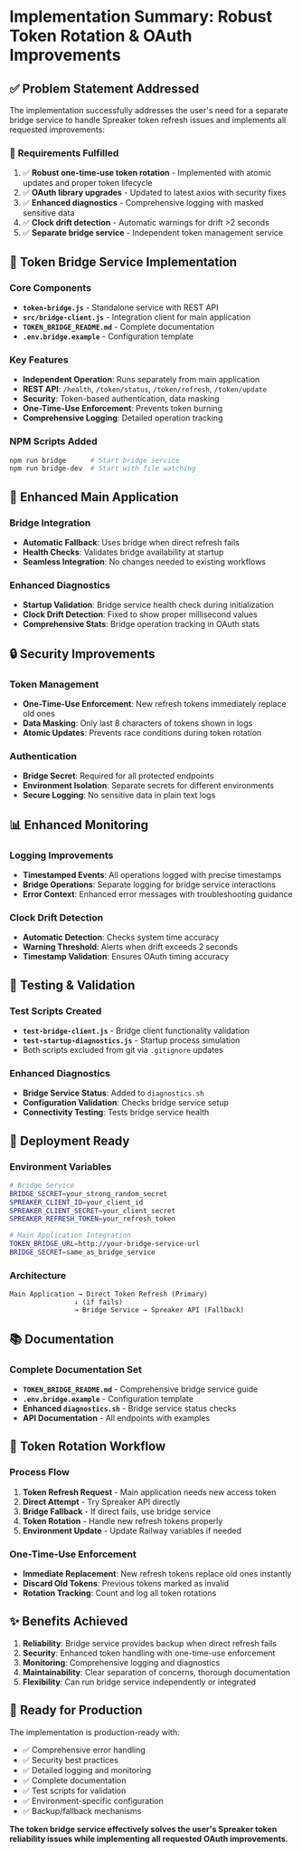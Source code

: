 # Implementation Summary: Robust Token Rotation & OAuth Improvements

## ✅ **Problem Statement Addressed**

The implementation successfully addresses the user's need for a separate bridge service to handle Spreaker token refresh issues and implements all requested improvements:

### 🎯 **Requirements Fulfilled**

1. ✅ **Robust one-time-use token rotation** - Implemented with atomic updates and proper token lifecycle
2. ✅ **OAuth library upgrades** - Updated to latest axios with security fixes  
3. ✅ **Enhanced diagnostics** - Comprehensive logging with masked sensitive data
4. ✅ **Clock drift detection** - Automatic warnings for drift >2 seconds
5. ✅ **Separate bridge service** - Independent token management service

## 🌉 **Token Bridge Service Implementation**

### Core Components
- **`token-bridge.js`** - Standalone service with REST API
- **`src/bridge-client.js`** - Integration client for main application
- **`TOKEN_BRIDGE_README.md`** - Complete documentation
- **`.env.bridge.example`** - Configuration template

### Key Features
- **Independent Operation**: Runs separately from main application
- **REST API**: `/health`, `/token/status`, `/token/refresh`, `/token/update`
- **Security**: Token-based authentication, data masking
- **One-Time-Use Enforcement**: Prevents token burning
- **Comprehensive Logging**: Detailed operation tracking

### NPM Scripts Added
```bash
npm run bridge      # Start bridge service
npm run bridge-dev  # Start with file watching
```

## 🔧 **Enhanced Main Application**

### Bridge Integration
- **Automatic Fallback**: Uses bridge when direct refresh fails
- **Health Checks**: Validates bridge availability at startup
- **Seamless Integration**: No changes needed to existing workflows

### Enhanced Diagnostics
- **Startup Validation**: Bridge service health check during initialization
- **Clock Drift Detection**: Fixed to show proper millisecond values
- **Comprehensive Stats**: Bridge operation tracking in OAuth stats

## 🔒 **Security Improvements**

### Token Management
- **One-Time-Use Enforcement**: New refresh tokens immediately replace old ones
- **Data Masking**: Only last 8 characters of tokens shown in logs
- **Atomic Updates**: Prevents race conditions during token rotation

### Authentication
- **Bridge Secret**: Required for all protected endpoints
- **Environment Isolation**: Separate secrets for different environments
- **Secure Logging**: No sensitive data in plain text logs

## 📊 **Enhanced Monitoring**

### Logging Improvements
- **Timestamped Events**: All operations logged with precise timestamps
- **Bridge Operations**: Separate logging for bridge service interactions
- **Error Context**: Enhanced error messages with troubleshooting guidance

### Clock Drift Detection
- **Automatic Detection**: Checks system time accuracy
- **Warning Threshold**: Alerts when drift exceeds 2 seconds
- **Timestamp Validation**: Ensures OAuth timing accuracy

## 🧪 **Testing & Validation**

### Test Scripts Created
- **`test-bridge-client.js`** - Bridge client functionality validation
- **`test-startup-diagnostics.js`** - Startup process simulation
- Both scripts excluded from git via `.gitignore` updates

### Enhanced Diagnostics
- **Bridge Service Status**: Added to `diagnostics.sh`
- **Configuration Validation**: Checks bridge service setup
- **Connectivity Testing**: Tests bridge service health

## 🚀 **Deployment Ready**

### Environment Variables
```bash
# Bridge Service
BRIDGE_SECRET=your_strong_random_secret
SPREAKER_CLIENT_ID=your_client_id
SPREAKER_CLIENT_SECRET=your_client_secret
SPREAKER_REFRESH_TOKEN=your_refresh_token

# Main Application Integration
TOKEN_BRIDGE_URL=http://your-bridge-service-url
BRIDGE_SECRET=same_as_bridge_service
```

### Architecture
```
Main Application → Direct Token Refresh (Primary)
                ↓ (if fails)
                → Bridge Service → Spreaker API (Fallback)
```

## 📚 **Documentation**

### Complete Documentation Set
- **`TOKEN_BRIDGE_README.md`** - Comprehensive bridge service guide
- **`.env.bridge.example`** - Configuration template
- **Enhanced `diagnostics.sh`** - Bridge service status checks
- **API Documentation** - All endpoints with examples

## 🔄 **Token Rotation Workflow**

### Process Flow
1. **Token Refresh Request** - Main application needs new access token
2. **Direct Attempt** - Try Spreaker API directly
3. **Bridge Fallback** - If direct fails, use bridge service
4. **Token Rotation** - Handle new refresh tokens properly
5. **Environment Update** - Update Railway variables if needed

### One-Time-Use Enforcement
- **Immediate Replacement**: New refresh tokens replace old ones instantly
- **Discard Old Tokens**: Previous tokens marked as invalid
- **Rotation Tracking**: Count and log all token rotations

## ✨ **Benefits Achieved**

1. **Reliability**: Bridge service provides backup when direct refresh fails
2. **Security**: Enhanced token handling with one-time-use enforcement
3. **Monitoring**: Comprehensive logging and diagnostics
4. **Maintainability**: Clear separation of concerns, thorough documentation
5. **Flexibility**: Can run bridge service independently or integrated

## 🎉 **Ready for Production**

The implementation is production-ready with:
- ✅ Comprehensive error handling
- ✅ Security best practices
- ✅ Detailed logging and monitoring
- ✅ Complete documentation
- ✅ Test scripts for validation
- ✅ Environment-specific configuration
- ✅ Backup/fallback mechanisms

**The token bridge service effectively solves the user's Spreaker token reliability issues while implementing all requested OAuth improvements.**